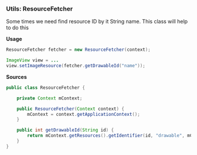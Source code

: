 ### Utils: ResourceFetcher

Some times we need find resource ID by it String name. This class will help to do this

**Usage**

```java
ResourceFetcher fetcher = new ResourceFetcher(context);

ImageView view = ...
view.setImageResource(fetcher.getDrawableId("name"));
```

**Sources**

```java
public class ResourceFetcher {

    private Context mContext;

    public ResourceFetcher(Context context) {
        mContext = context.getApplicationContext();
    }

    public int getDrawableId(String id) {
        return mContext.getResources().getIdentifier(id, "drawable", mContext.getPackageName());
    }
}
```
